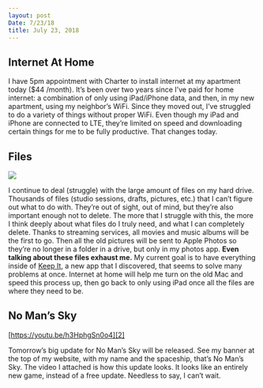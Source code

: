 ```yaml
---
layout: post
Date: 7/23/18
title: July 23, 2018
---
```


## Internet At Home

I have 5pm appointment with Charter to install internet at my apartment today ($44 /month). It’s been over two years since I’ve paid for home internet: a combination of only using iPad/iPhone data, and then, in my new apartment, using my neighbor’s WiFi. Since they moved out, I’ve struggled to do a variety of things without proper WiFi. Even though my iPad and iPhone are connected to LTE, they’re limited on speed and downloading certain things for me to be fully productive. That changes today.

## Files

![][image-1] 

I continue to deal (struggle) with the large amount of files on my hard drive. Thousands of files (studio sessions, drafts, pictures, etc.) that I can’t figure out what to do with. They’re out of sight, out of mind, but they’re also important enough not to delete. The more that I struggle with this, the more I think deeply about what files do I truly need, and what I can completely delete. Thanks to streaming services, all movies and music albums will be the first to go. Then all the old pictures will be sent to Apple Photos so they’re no longer in a folder in a drive, but only in my photos app. **Even talking about these files exhaust me.** My current goal is to have everything inside of [Keep It][1], a new app that I discovered, that seems to solve many problems at once. Internet at home will help me turn on the old Mac and speed this process up, then go back to only using iPad once all the files are where they need to be.

## No Man’s Sky

[https://youtu.be/h3HphgSn0o4][2]

Tomorrow’s big update for No Man’s Sky will be released. See my banner at the top of my website, with my name and the spaceship, that’s No Man’s Sky. The video I attached is how this update looks. It looks like an entirely new game, instead of a free update. Needless to say, I can’t wait.

[1]:	http://reinventedsoftware.com/keepit/ios/
[2]:	https://youtu.be/h3HphgSn0o4

[image-1]:	http://reinventedsoftware.com/keepit/ios/ipad-screenshots/shot1.jpg